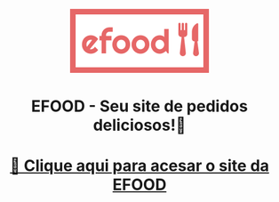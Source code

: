 <div align="center">
  
![Logo EFOOD](./src/assets/images/logo.svg)

<h1 align="center">EFOOD - Seu site de pedidos deliciosos!🍴</h1>

<h1 align="center">
    <a href="https://efood-blue.vercel.app">🔗 Clique aqui para acesar o  site da EFOOD</a>
</h1>
